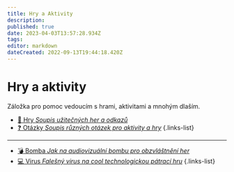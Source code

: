 ```yaml
---
title: Hry a Aktivity
description: 
published: true
date: 2023-04-03T13:57:28.934Z
tags: 
editor: markdown
dateCreated: 2022-09-13T19:44:18.420Z
---
```


# Hry a aktivity

Záložka pro pomoc vedoucím s hrami, aktivitami a mnohým dlaším.

- [:game_die: Hry *Soupis užitečných her a odkazů*](Hry)
- [:question: Otázky *Soupis různých otázek pro aktivity a hry*](otazky)
{.links-list}
---
- [:bomb: Bomba *Jak na audiovizuální bombu pro obzvláštnění her*](bomba)
- [:computer: Virus *Falešný virus na cool technologickou pátrací hru*](homer-virus)
{.links-list}

